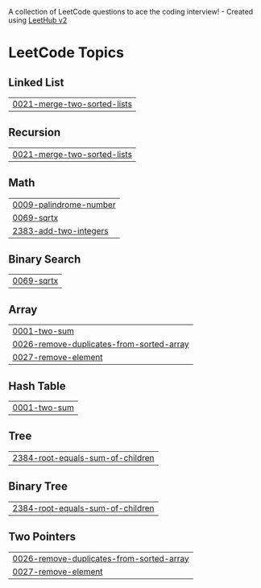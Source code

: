 A collection of LeetCode questions to ace the coding interview! - Created using [LeetHub v2](https://github.com/arunbhardwaj/LeetHub-2.0)
<!---LeetCode Topics Start-->
# LeetCode Topics
## Linked List
|  |
| ------- |
| [0021-merge-two-sorted-lists](https://github.com/ahsanhabib082/Leet_Code/tree/master/0021-merge-two-sorted-lists) |
## Recursion
|  |
| ------- |
| [0021-merge-two-sorted-lists](https://github.com/ahsanhabib082/Leet_Code/tree/master/0021-merge-two-sorted-lists) |
## Math
|  |
| ------- |
| [0009-palindrome-number](https://github.com/ahsanhabib082/Leet_Code/tree/master/0009-palindrome-number) |
| [0069-sqrtx](https://github.com/ahsanhabib082/Leet_Code/tree/master/0069-sqrtx) |
| [2383-add-two-integers](https://github.com/ahsanhabib082/Leet_Code/tree/master/2383-add-two-integers) |
## Binary Search
|  |
| ------- |
| [0069-sqrtx](https://github.com/ahsanhabib082/Leet_Code/tree/master/0069-sqrtx) |
## Array
|  |
| ------- |
| [0001-two-sum](https://github.com/ahsanhabib082/Leet_Code/tree/master/0001-two-sum) |
| [0026-remove-duplicates-from-sorted-array](https://github.com/ahsanhabib082/Leet_Code/tree/master/0026-remove-duplicates-from-sorted-array) |
| [0027-remove-element](https://github.com/ahsanhabib082/Leet_Code/tree/master/0027-remove-element) |
## Hash Table
|  |
| ------- |
| [0001-two-sum](https://github.com/ahsanhabib082/Leet_Code/tree/master/0001-two-sum) |
## Tree
|  |
| ------- |
| [2384-root-equals-sum-of-children](https://github.com/ahsanhabib082/Leet_Code/tree/master/2384-root-equals-sum-of-children) |
## Binary Tree
|  |
| ------- |
| [2384-root-equals-sum-of-children](https://github.com/ahsanhabib082/Leet_Code/tree/master/2384-root-equals-sum-of-children) |
## Two Pointers
|  |
| ------- |
| [0026-remove-duplicates-from-sorted-array](https://github.com/ahsanhabib082/Leet_Code/tree/master/0026-remove-duplicates-from-sorted-array) |
| [0027-remove-element](https://github.com/ahsanhabib082/Leet_Code/tree/master/0027-remove-element) |
<!---LeetCode Topics End-->